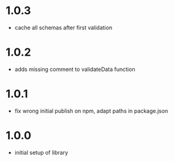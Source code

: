 # 1.0.3

- cache all schemas after first validation

# 1.0.2

- adds missing comment to validateData function

# 1.0.1

- fix wrong initial publish on npm, adapt paths in package.json

# 1.0.0

- initial setup of library
